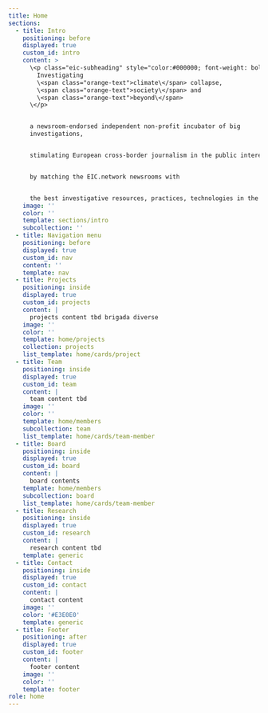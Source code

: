 ```yaml
---
title: Home
sections:
  - title: Intro
    positioning: before
    displayed: true
    custom_id: intro
    content: >
      \<p class="eic-subheading" style="color:#000000; font-weight: bolder;">
        Investigating
        \<span class="orange-text">climate\</span> collapse,
        \<span class="orange-text">society\</span> and
        \<span class="orange-text">beyond\</span>
      \</p>


      a newsroom-endorsed independent non-profit incubator of big
      investigations,


      stimulating European cross-border journalism in the public interest,


      by matching the EIC.network newsrooms with


      the best investigative resources, practices, technologies in the field.
    image: ''
    color: ''
    template: sections/intro
    subcollection: ''
  - title: Navigation menu
    positioning: before
    displayed: true
    custom_id: nav
    content: ''
    template: nav
  - title: Projects
    positioning: inside
    displayed: true
    custom_id: projects
    content: |
      projects content tbd brigada diverse
    image: ''
    color: ''
    template: home/projects
    collection: projects
    list_template: home/cards/project
  - title: Team
    positioning: inside
    displayed: true
    custom_id: team
    content: |
      team content tbd
    image: ''
    color: ''
    template: home/members
    subcollection: team
    list_template: home/cards/team-member
  - title: Board
    positioning: inside
    displayed: true
    custom_id: board
    content: |
      board contents
    template: home/members
    subcollection: board
    list_template: home/cards/team-member
  - title: Research
    positioning: inside
    displayed: true
    custom_id: research
    content: |
      research content tbd
    template: generic
  - title: Contact
    positioning: inside
    displayed: true
    custom_id: contact
    content: |
      contact content
    image: ''
    color: '#E3E0E0'
    template: generic
  - title: Footer
    positioning: after
    displayed: true
    custom_id: footer
    content: |
      footer content
    image: ''
    color: ''
    template: footer
role: home
---
```



























